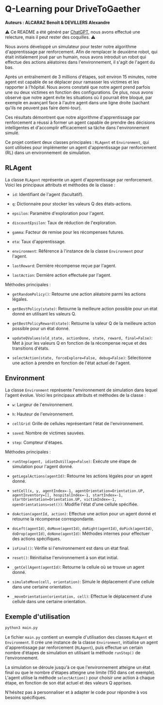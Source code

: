 # Q-Learning pour DriveToGaether

**Auteurs : ALCARAZ Benoît & DEVILLERS Alexandre**



⚠️ Ce README a été généré par [ChatGPT](https://chat.openai.com/), nous avons effectué une relecture, mais il peut rester des coquilles. ⚠️



Nous avons développé un simulateur pour tester notre algorithme d'apprentissage par renforcement. Afin de remplacer le deuxième robot, qui était initialement joué par un humain, nous avons introduit un robot qui effectue des actions aléatoires dans l'environnement, il s'agit de l'agent du bas.

Après un entraînement de 3 millions d'étapes, soit environ 15 minutes, notre agent est capable de se déplacer pour ramasser les victimes et les rapporter à l'hôpital. Nous avons constaté que notre agent prend parfois une ou deux victimes en fonction des configurations. De plus, nous avons observé que notre agent évite les situations où il pourrait être bloqué, par exemple en avançant face à l'autre agent dans une ligne droite (sachant qu'ils ne peuvent pas faire demi-tour).

Ces résultats démontrent que notre algorithme d'apprentissage par renforcement a réussi à former un agent capable de prendre des décisions intelligentes et d'accomplir efficacement sa tâche dans l'environnement simulé.



Ce projet contient deux classes principales : `RLAgent` et `Environment`, qui sont utilisées pour implémenter un agent d'apprentissage par renforcement (RL) dans un environnement de simulation.



## RLAgent

  

La classe `RLAgent` représente un agent d'apprentissage par renforcement. Voici les principaux attributs et méthodes de la classe :

  

- `id`: Identifiant de l'agent (facultatif).

- `q`: Dictionnaire pour stocker les valeurs Q des états-actions.

- `epsilon`: Paramètre d'exploration pour l'agent.

- `discountEpsilon`: Taux de réduction de l'exploration.

- `gamma`: Facteur de remise pour les récompenses futures.

- `eta`: Taux d'apprentissage.

- `environment`: Référence à l'instance de la classe `Environment` pour l'agent.

- `lastReward`: Dernière récompense reçue par l'agent.

- `lastAction`: Dernière action effectuée par l'agent.

  

Méthodes principales :

  

- `getRandomPolicy()`: Retourne une action aléatoire parmi les actions légales.

- `getBestPolicy(state)`: Retourne la meilleure action possible pour un état donné en utilisant les valeurs Q.

- `getBestPolicyReward(state)`: Retourne la valeur Q de la meilleure action possible pour un état donné.

- `updateQValues(old_state, actionDone, state, reward, final=False)`: Met à jour les valeurs Q en fonction de la récompense reçue et des transitions d'états.

- `selectAction(state, forceExplore=False, debug=False)`: Sélectionne une action à prendre en fonction de l'état actuel de l'agent.

  

## Environment

  

La classe `Environment` représente l'environnement de simulation dans lequel l'agent évolue. Voici les principaux attributs et méthodes de la classe :

  

- `w`: Largeur de l'environnement.

- `h`: Hauteur de l'environnement.

- `cellGrid`: Grille de cellules représentant l'état de l'environnement.

- `saved`: Nombre de victimes sauvées.

- `step`: Compteur d'étapes.

  

Méthodes principales :

  

- `runStep(agent, idiotDuVillage=False)`: Exécute une étape de simulation pour l'agent donné.

- `getLegalActions(agentId)`: Retourne les actions légales pour un agent donné.

- `setCell(x, y, agentIndex=-1, agentOrientation=Orientation.UP, agentInventory=[], hospitalIndex=-1, startIndex=-1, startOrientation=Orientation.UP, victimIndex=-1, openOrientations=set())`: Modifie l'état d'une cellule spécifiée.

- `doAction(agentId, action)`: Effectue une action pour un agent donné et retourne la récompense correspondante.

- `doLeft(agentId)`, `doMove(agentId)`, `doRight(agentId)`, `doPick(agentId)`, `doDrop(agentId)`, `doNone(agentId)`: Méthodes internes pour effectuer des actions spécifiques.

- `isFinal()`: Vérifie si l'environnement est dans un état final.

- `reset()`: Réinitialise l'environnement à son état initial.

- `_getCellAgent(agentId)`: Retourne la cellule où se trouve un agent donné.

- `simulateMove(cell, orientation)`: Simule le déplacement d'une cellule dans une certaine orientation.

- `_moveOrientation(orientation, cell)`: Effectue le déplacement d'une cellule dans une certaine orientation.

  

## Exemple d'utilisation
```bash
python3 main.py
```



Le fichier `main.py` contient un exemple d'utilisation des classes `RLAgent` et `Environment`. Il crée une instance de la classe `Environment`, initialise un agent d'apprentissage par renforcement (`RLAgent`), puis effectue un certain nombre d'étapes de simulation en utilisant la méthode `runStep()` de l'environnement.

  

La simulation se déroule jusqu'à ce que l'environnement atteigne un état final ou que le nombre d'étapes atteigne une limite (150 dans cet exemple). L'agent utilise la méthode `selectAction()` pour choisir une action à chaque étape, en fonction de son état actuel et des valeurs Q apprises.

  

N'hésitez pas à personnaliser et à adapter le code pour répondre à vos besoins spécifiques.